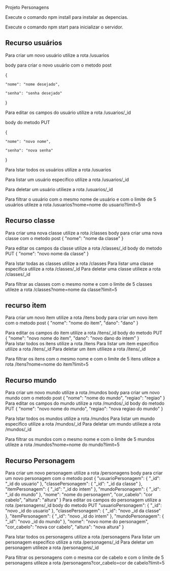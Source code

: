 Projeto Personagens 

Execute o comando npm install para instalar as depencias.

Execute o comando npm start para inicializar o servidor.

Recurso usuários 
-----------------

Para criar um novo usuário utilize a rota /usuarios

body para criar o novo usuário com o metodo post 

{

    "nome": "nome desejado",
    
    "senha": "senha desejado" 
    
}  


Para editar os campos do usuário utilize a rota /usuarios/_id

body do metodo PUT

{

    "nome": "novo nome",
    
    "senha": "nova senha" 
    
}  

Para lstar todos os usuários utilize a rota /usuarios

Para listar um usuário especifico utilize a rota /usuarios/_id

Para deletar um usuário utilieze a rota /usuarios/_id 

Para filtrar o usuário com o mesmo nome de usuário e com o limite de 5 usuários utileze a rota /usuarios?nome=nome do usuario?limit=5

Recurso classe
----------------

Para criar uma nova classe utilize a rota /classes
body para criar uma nova classe com o metodo post 
{
    "nome": "nome da classe"
}  

Para editar os campos da classe utilize a rota /classes/_id
body do metodo PUT
{
    "nome": "novo nome da classe"
}  

Para lstar todas as classes utilize a rota /classes
Para listar uma classe especifica utilize a rota /classes/_id
Para deletar uma classe utilieze a rota /classes/_id 

Para filtrar as classes com o mesmo nome e com o limite de 5 classes utileze a rota /classes?nome=nome da classe?limit=5

recurso item
---------------

Para criar um novo item utilize a rota /itens
body para criar um novo item com o metodo post 
{
    "nome": "nome do item",
    "dano": "dano"
}  

Para editar os campos do item utilize a rota /itens/_id
body do metodo PUT
{
    "nome": "novo nome do item",
    "dano": "novo dano do intem"
}  
Para lstar todos os itens utilize a rota /itens
Para listar um item especifico utilize a rota /itens/_id
Para deletar um item utilieze a rota /itens/_id 

Para filtrar os itens com o mesmo nome e com o limite de 5 itens utileze a rota /itens?nome=nome do item?limit=5

Recurso mundo
--------------

Para criar um novo mundo utilize a rota /mundos
body para criar um novo mundo com o metodo post 
{
    "nome": "nome do mundo",
    "regiao": "regiao"
} 
Para editar os campos do mundo utilize a rota /mundos/_id
body do metodo PUT
{
    "nome": "novo nome do mundo",
    "regiao": "nova regiao do mundo"
}  

Para lstar todos os mundos utilize a rota /mundos
Para listar um mundo especifico utilize a rota /mundos/_id
Para deletar um mundo utilieze a rota /mundos/_id 

Para filtrar os mundos com o mesmo nome e com o limite de 5 mundos utileze a rota /mundos?nome=nome do mundo?limit=5

Recurso Personagem
-------------------

Para criar um novo personagem utilize a rota /personagens
body para criar um novo personagem com o metodo post 
{
    "usuarioPersonagem": {
    	"_id": "_id do usuario"
    },
    "classePersonagem": {
    	"_id": "_id da classe"
    },
     "itemPersonagem": {
    	"_id": "_id do intem"
    },
     "mundoPersonagem": {
    	"_id": "_id do mundo"
    },
    "nome": "nome do personagem",
    "cor_cabelo": "cor cabelo",
    "altura": "altura"
}
Para editar os campos do personagem utilize a rota /personagens/_id
body do metodo PUT
"usuarioPersonagem": {
    	"_id": "novo _id do usuario"
    },
    "classePersonagem": {
    	"_id": "novo _id da classe"
    },
     "itemPersonagem": {
    	"_id": "novo _id do intem"
    },
     "mundoPersonagem": {
    	"_id": "novo _id do mundo"
    },
    "nome": "novo nome do personagem",
    "cor_cabelo": "nova cor cabelo",
    "altura": "nova altura"
}

Para lstar todos os personagens utilize a rota /personagens
Para listar um personagem especifico utilize a rota /personagens/_id
Para deletar um personagem utilieze a rota /personagens/_id 

Para filtrar os personagens com o mesma cor de cabelo e com o limite de 5 personagens utileze a rota /personagens?cor_cabelo=cor de cabelo?limit=5






